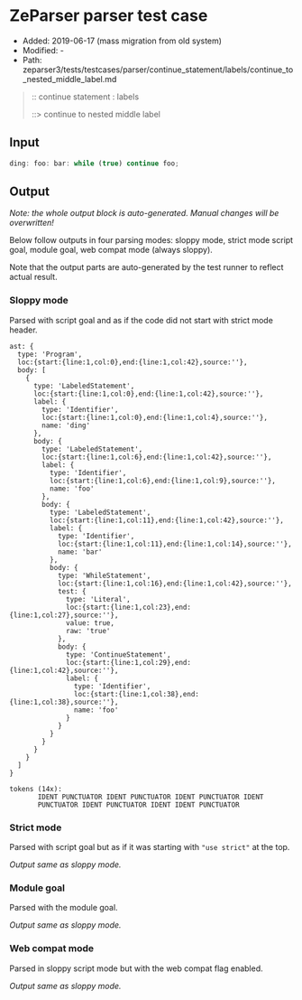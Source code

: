 # ZeParser parser test case

- Added: 2019-06-17 (mass migration from old system)
- Modified: -
- Path: zeparser3/tests/testcases/parser/continue_statement/labels/continue_to_nested_middle_label.md

> :: continue statement : labels
>
> ::> continue to nested middle label

## Input

`````js
ding: foo: bar: while (true) continue foo;
`````

## Output

_Note: the whole output block is auto-generated. Manual changes will be overwritten!_

Below follow outputs in four parsing modes: sloppy mode, strict mode script goal, module goal, web compat mode (always sloppy).

Note that the output parts are auto-generated by the test runner to reflect actual result.

### Sloppy mode

Parsed with script goal and as if the code did not start with strict mode header.

`````
ast: {
  type: 'Program',
  loc:{start:{line:1,col:0},end:{line:1,col:42},source:''},
  body: [
    {
      type: 'LabeledStatement',
      loc:{start:{line:1,col:0},end:{line:1,col:42},source:''},
      label: {
        type: 'Identifier',
        loc:{start:{line:1,col:0},end:{line:1,col:4},source:''},
        name: 'ding'
      },
      body: {
        type: 'LabeledStatement',
        loc:{start:{line:1,col:6},end:{line:1,col:42},source:''},
        label: {
          type: 'Identifier',
          loc:{start:{line:1,col:6},end:{line:1,col:9},source:''},
          name: 'foo'
        },
        body: {
          type: 'LabeledStatement',
          loc:{start:{line:1,col:11},end:{line:1,col:42},source:''},
          label: {
            type: 'Identifier',
            loc:{start:{line:1,col:11},end:{line:1,col:14},source:''},
            name: 'bar'
          },
          body: {
            type: 'WhileStatement',
            loc:{start:{line:1,col:16},end:{line:1,col:42},source:''},
            test: {
              type: 'Literal',
              loc:{start:{line:1,col:23},end:{line:1,col:27},source:''},
              value: true,
              raw: 'true'
            },
            body: {
              type: 'ContinueStatement',
              loc:{start:{line:1,col:29},end:{line:1,col:42},source:''},
              label: {
                type: 'Identifier',
                loc:{start:{line:1,col:38},end:{line:1,col:38},source:''},
                name: 'foo'
              }
            }
          }
        }
      }
    }
  ]
}

tokens (14x):
       IDENT PUNCTUATOR IDENT PUNCTUATOR IDENT PUNCTUATOR IDENT
       PUNCTUATOR IDENT PUNCTUATOR IDENT IDENT PUNCTUATOR
`````

### Strict mode

Parsed with script goal but as if it was starting with `"use strict"` at the top.

_Output same as sloppy mode._

### Module goal

Parsed with the module goal.

_Output same as sloppy mode._

### Web compat mode

Parsed in sloppy script mode but with the web compat flag enabled.

_Output same as sloppy mode._
